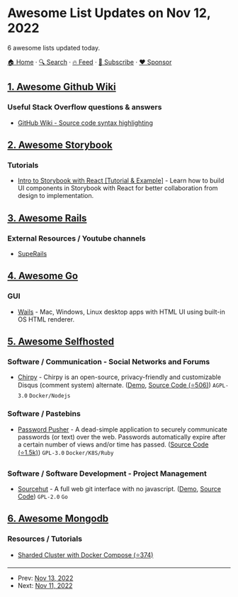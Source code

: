 # Awesome List Updates on Nov 12, 2022

6 awesome lists updated today.

[🏠 Home](/README.md) · [🔍 Search](https://www.trackawesomelist.com/search/) · [🔥 Feed](https://www.trackawesomelist.com/rss.xml) · [📮 Subscribe](https://trackawesomelist.us17.list-manage.com/subscribe?u=d2f0117aa829c83a63ec63c2f&id=36a103854c) · [❤️  Sponsor](https://github.com/sponsors/theowenyoung)



## [1. Awesome Github Wiki](/content/MyHoneyBadger/awesome-github-wiki/README.md)

### Useful Stack Overflow questions & answers

*   [GitHub Wiki - Source code syntax highlighting](https://stackoverflow.com/questions/11505503/github-wiki-source-code-syntax-highlighting)

## [2. Awesome Storybook](/content/lauthieb/awesome-storybook/README.md)

### Tutorials

*   [Intro to Storybook with React \[Tutorial & Example\]](https://snipcart.com/blog/storybook-react-tutorial-example) - Learn how to build UI components in Storybook with React for better collaboration from design to implementation.

## [3. Awesome Rails](/content/gramantin/awesome-rails/README.md)

### External Resources / Youtube channels

*   [SupeRails](https://www.youtube.com/c/SupeRails/videos)

## [4. Awesome Go](/content/avelino/awesome-go/README.md)

### GUI

*   [Wails](https://wails.io) - Mac, Windows, Linux desktop apps with HTML UI using built-in OS HTML renderer.

## [5. Awesome Selfhosted](/content/awesome-selfhosted/awesome-selfhosted/README.md)

### Software / Communication - Social Networks and Forums

*   [Chirpy](https://chirpy.dev) - Chirpy is an open-source, privacy-friendly and customizable Disqus (comment system) alternate. ([Demo](https://chirpy.dev/play), [Source Code (⭐506)](https://github.com/devrsi0n/chirpy)) `AGPL-3.0` `Docker/Nodejs`

### Software / Pastebins

*   [Password Pusher](https://pwpush.com) - A dead-simple application to securely communicate passwords (or text) over the web. Passwords automatically expire after a certain number of views and/or time has passed. ([Source Code (⭐1.5k)](https://github.com/pglombardo/PasswordPusher)) `GPL-3.0` `Docker/K8S/Ruby`

### Software / Software Development - Project Management

*   [Sourcehut](https://sourcehut.org/) - A full web git interface with no javascript. ([Demo](https://sr.ht/), [Source Code](https://git.sr.ht/~sircmpwn/git.sr.ht/tree)) `GPL-2.0` `Go`

## [6. Awesome Mongodb](/content/ramnes/awesome-mongodb/README.md)

### Resources / Tutorials

*   [Sharded Cluster with Docker Compose (⭐374)](https://github.com/minhhungit/mongodb-cluster-docker-compose)

---

- Prev: [Nov 13, 2022](/content/2022/11/13/README.md)
- Next: [Nov 11, 2022](/content/2022/11/11/README.md)